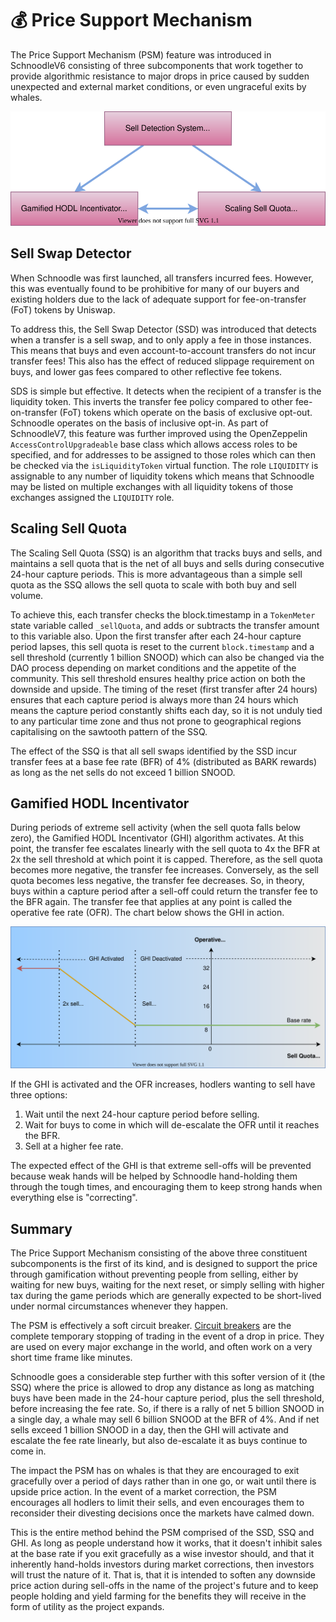 # 💰 Price Support Mechanism

The Price Support Mechanism (PSM) feature was introduced in SchnoodleV6 consisting of three subcomponents that work together to provide algorithmic resistance to major drops in price caused by sudden unexpected and external market conditions, or even ungraceful exits by whales.

![PSM Components](../.gitbook/assets/psm-components.svg)

## Sell Swap Detector

When Schnoodle was first launched, all transfers incurred fees. However, this was eventually found to be prohibitive for many of our buyers and existing holders due to the lack of adequate support for fee-on-transfer (FoT) tokens by Uniswap.

To address this, the Sell Swap Detector (SSD) was introduced that detects when a transfer is a sell swap, and to only apply a fee in those instances. This means that buys and even account-to-account transfers do not incur transfer fees! This also has the effect of reduced slippage requirement on buys, and lower gas fees compared to other reflective fee tokens.

SDS is simple but effective. It detects when the recipient of a transfer is the liquidity token. This inverts the transfer fee policy compared to other fee-on-transfer (FoT) tokens which operate on the basis of exclusive opt-out. Schnoodle operates on the basis of inclusive opt-in. As part of SchnoodleV7, this feature was further improved using the OpenZeppelin `AccessControlUpgradeable` base class which allows access roles to be specified, and for addresses to be assigned to those roles which can then be checked via the `isLiquidityToken` virtual function. The role `LIQUIDITY` is assignable to any number of liquidity tokens which means that Schnoodle may be listed on multiple exchanges with all liquidity tokens of those exchanges assigned the `LIQUIDITY` role.

## Scaling Sell Quota

The Scaling Sell Quota (SSQ) is an algorithm that tracks buys and sells, and maintains a sell quota that is the net of all buys and sells during consecutive 24-hour capture periods. This is more advantageous than a simple sell quota as the SSQ allows the sell quota to scale with both buy and sell volume.

To achieve this, each transfer checks the block.timestamp in a `TokenMeter` state variable called `_sellQuota`, and adds or subtracts the transfer amount to this variable also. Upon the first transfer after each 24-hour capture period lapses, this sell quota is reset to the current `block.timestamp` and a sell threshold (currently 1 billion SNOOD) which can also be changed via the DAO process depending on market conditions and the appetite of the community. This sell threshold ensures healthy price action on both the downside and upside. The timing of the reset (first transfer after 24 hours) ensures that each capture period is always more than 24 hours which means the capture period constantly shifts each day, so it is not unduly tied to any particular time zone and thus not prone to geographical regions capitalising on the sawtooth pattern of the SSQ.

The effect of the SSQ is that all sell swaps identified by the SSD incur transfer fees at a base fee rate (BFR) of 4% (distributed as BARK rewards) as long as the net sells do not exceed 1 billion SNOOD.

## Gamified HODL Incentivator

During periods of extreme sell activity (when the sell quota falls below zero), the Gamified HODL Incentivator (GHI) algorithm activates. At this point, the transfer fee escalates linearly with the sell quota to 4x the BFR at 2x the sell threshold at which point it is capped. Therefore, as the sell quota becomes more negative, the transfer fee increases. Conversely, as the sell quota becomes less negative, the transfer fee decreases. So, in theory, buys within a capture period after a sell-off could return the transfer fee to the BFR again. The transfer fee that applies at any point is called the operative fee rate (OFR). The chart below shows the GHI in action.

![](../.gitbook/assets/psm-chart.svg)

If the GHI is activated and the OFR increases, hodlers wanting to sell have three options:

1. Wait until the next 24-hour capture period before selling.
2. Wait for buys to come in which will de-escalate the OFR until it reaches the BFR.
3. Sell at a higher fee rate.

The expected effect of the GHI is that extreme sell-offs will be prevented because weak hands will be helped by Schnoodle hand-holding them through the tough times, and encouraging them to keep strong hands when everything else is "correcting".

## Summary

The Price Support Mechanism consisting of the above three constituent subcomponents is the first of its kind, and is designed to support the price through gamification without preventing people from selling, either by waiting for new buys, waiting for the next reset, or simply selling with higher tax during the game periods which are generally expected to be short-lived under normal circumstances whenever they happen.

The PSM is effectively a soft circuit breaker. [Circuit breakers](https://www.investopedia.com/terms/c/circuitbreaker.asp) are the complete temporary stopping of trading in the event of a drop in price. They are used on every major exchange in the world, and often work on a very short time frame like minutes.

Schnoodle goes a considerable step further with this softer version of it (the SSQ) where the price is allowed to drop any distance as long as matching buys have been made in the 24-hour capture period, plus the sell threshold, before increasing the fee rate. So, if there is a rally of net 5 billion SNOOD in a single day, a whale may sell 6 billion SNOOD at the BFR of 4%. And if net sells exceed 1 billion SNOOD in a day, then the GHI will activate and escalate the fee rate linearly, but also de-escalate it as buys continue to come in.

The impact the PSM has on whales is that they are encouraged to exit gracefully over a period of days rather than in one go, or wait until there is upside price action. In the event of a market correction, the PSM encourages all hodlers to limit their sells, and even encourages them to reconsider their divesting decisions once the markets have calmed down.

This is the entire method behind the PSM comprised of the SSD, SSQ and GHI. As long as people understand how it works, that it doesn't inhibit sales at the base rate if you exit gracefully as a wise investor should, and that it inherently hand-holds investors during market corrections, then investors will trust the nature of it. That is, that it is intended to soften any downside price action during sell-offs in the name of the project's future and to keep people holding and yield farming for the benefits they will receive in the form of utility as the project expands.
